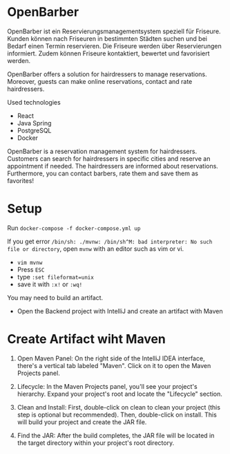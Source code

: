 # OpenBarber


OpenBarber ist ein Reservierungsmanagementsystem speziell für Friseure.
Kunden können nach Friseuren in bestimmten Städten suchen und bei Bedarf einen Termin reservieren.
Die Friseure werden über Reservierungen informiert.
Zudem können Friseure kontaktiert, bewertet und favorisiert werden.

OpenBarber offers a solution for hairdressers to manage reservations. Moreover, guests can make online reservations, contact and rate hairdressers. 

Used technologies 
- React
- Java Spring
- PostgreSQL
- Docker

OpenBarber is a reservation management system for hairdressers. 
Customers can search for hairdressers in specific cities and reserve an appointment if needed.
The hairdressers are informed about reservations.
Furthermore, you can contact barbers, rate them and save them as favorites!

# Setup

Run `docker-compose -f docker-compose.yml up`

If you get error ` /bin/sh: ./mvnw: /bin/sh^M: bad interpreter: No such file or directory `,
open `mvnw` with an editor such as vim or vi.
- `vim mvnw`
- Press `ESC`
- type `:set fileformat=unix`
- save it with `:x!` or `:wq!`

You may need to build an artifact.

- Open the Backend project with IntelliJ and create an artifact with Maven

# Create Artifact wiht Maven
1. Open Maven Panel: On the right side of the IntelliJ IDEA interface, there's a vertical tab labeled "Maven". Click on it to open the Maven Projects panel.

2. Lifecycle: In the Maven Projects panel, you'll see your project's hierarchy. Expand your project's root and locate the "Lifecycle" section.

3. Clean and Install: First, double-click on clean to clean your project (this step is optional but recommended). Then, double-click on install. This will build your project and create the JAR file.

4. Find the JAR: After the build completes, the JAR file will be located in the target directory within your project's root directory.

